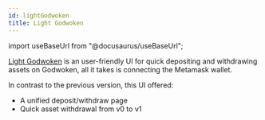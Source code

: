```yaml
---
id: lightGodwoken
title: Light Godwoken
---
```


import useBaseUrl from "@docusaurus/useBaseUrl";

[Light Godwoken](https://testnet.bridge.godwoken.io/#/v1/) is an user-friendly UI  for quick depositing and withdrawing assets on Godwoken, all it takes is connecting the Metamask wallet. 

In contrast to the previous version, this UI offered:
- A unified deposit/withdraw page
- Quick asset withdrawal from v0 to v1